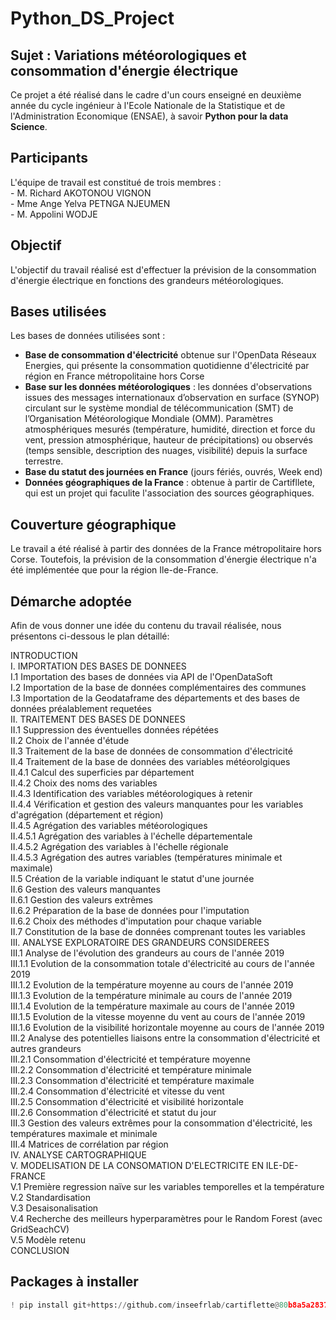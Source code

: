 # Python_DS_Project

## Sujet : Variations météorologiques et consommation d'énergie électrique

Ce projet a été réalisé dans le cadre d'un cours enseigné en deuxième année du cycle ingénieur à l'Ecole Nationale de la Statistique et de l'Administration Economique (ENSAE), à savoir __Python pour la data Science__.

## Participants

L'équipe de travail est constitué de trois membres :  
    - M. Richard AKOTONOU VIGNON  
    - Mme Ange Yelva PETNGA NJEUMEN  
    - M. Appolini WODJE  

## Objectif

L'objectif du travail réalisé est d'effectuer la prévision de la consommation d'énergie électrique en fonctions des grandeurs météorologiques.

## Bases utilisées

Les bases de données utilisées sont : 
- **Base de consommation d'électricité** obtenue sur l'OpenData Réseaux Energies, qui présente la consommation quotidienne d'électricité par région en France métropolitaine hors Corse
- **Base sur les données météorologiques** : les données d'observations issues des messages internationaux d’observation en surface (SYNOP) circulant sur le système mondial de télécommunication (SMT) de l’Organisation Météorologique Mondiale (OMM). Paramètres atmosphériques mesurés (température, humidité, direction et force du vent, pression atmosphérique, hauteur de précipitations) ou observés (temps sensible, description des nuages, visibilité) depuis la surface terrestre.
- **Base du statut des journées en France** (jours fériés, ouvrés, Week end)
- **Données géographiques de la France** : obtenue à partir de Cartifllete, qui est un projet qui faculite l'association des sources géographiques.


## Couverture géographique

Le travail a été réalisé à partir des données de la France métropolitaire hors Corse. Toutefois, la prévision de la consommation d'énergie électrique n'a été implémentée que pour la région Ile-de-France.

## Démarche adoptée

Afin de vous donner une idée du contenu du travail réalisée, nous présentons ci-dessous le plan détaillé:  

INTRODUCTION  
I. IMPORTATION DES BASES DE DONNEES  
      I.1 Importation des bases de données via API de l'OpenDataSoft  
      I.2 Importation de la base de données complémentaires des communes  
      I.3 Importation de la Geodataframe des départements et des bases de données préalablement requetées  
II. TRAITEMENT DES BASES DE DONNEES  
    II.1 Suppression des éventuelles données répétées  
    II.2 Choix de l'année d'étude  
    II.3 Traitement de la base de données de consommation d'électricité  
    II.4 Traitement de la base de données des variables météorolgiques  
        II.4.1 Calcul des superficies par département  
        II.4.2 Choix des noms des variables  
        II.4.3 Identification des variables météorologiques à retenir  
        II.4.4 Vérification et gestion des valeurs manquantes pour les variables d'agrégation (département et région)  
        II.4.5 Agrégation des variables météorologiques  
            II.4.5.1 Agrégation des variables à l'échelle départementale  
            II.4.5.2 Agrégation des variables à l'échelle régionale  
            II.4.5.3 Agrégation des autres variables (températures minimale et maximale)  
    II.5 Création de la variable indiquant le statut d'une journée  
    II.6 Gestion des valeurs manquantes  
        II.6.1 Gestion des valeurs extrêmes  
        II.6.2 Préparation de la base de données pour l'imputation  
        II.6.2 Choix des méthodes d'imputation pour chaque variable  
    II.7 Constitution de la base de données comprenant toutes les variables  
III. ANALYSE EXPLORATOIRE DES GRANDEURS CONSIDEREES   
    III.1 Analyse de l'évolution des grandeurs au cours de l'année 2019   
        III.1.1 Evolution de la consommation totale d'électricité au cours de l'année 2019  
        III.1.2 Evolution de la température moyenne au cours de l'année 2019  
        III.1.3 Evolution de la température minimale au cours de l'année 2019  
        III.1.4 Evolution de la température maximale au cours de l'année 2019  
        III.1.5 Evolution de la vitesse moyenne du vent au cours de l'année 2019  
        III.1.6 Evolution de la visibilité horizontale moyenne au cours de l'année 2019  
    III.2 Analyse des potentielles liaisons entre la consommation d'électricité et autres grandeurs  
        III.2.1 Consommation d'électricité et température moyenne  
        III.2.2 Consommation d'électricité et température minimale  
        III.2.3 Consommation d'électricité et température maximale  
        III.2.4 Consommation d'électricité et vitesse du vent  
        III.2.5 Consommation d'électricité et visibilité horizontale  
        III.2.6 Consommation d'électricité et statut du jour  
    III.3 Gestion des valeurs extrêmes pour la consommation d'électricité, les températures maximale et minimale  
    III.4 Matrices de corrélation par région  
IV. ANALYSE CARTOGRAPHIQUE  
V. MODELISATION DE LA CONSOMATION D'ELECTRICITE EN ILE-DE-FRANCE  
    V.1 Première regression naïve sur les variables temporelles et la température  
    V.2 Standardisation  
    V.3 Desaisonalisation  
    V.4 Recherche des meilleurs hyperparamètres pour le Random Forest (avec GridSeachCV)  
    V.5 Modèle retenu  
CONCLUSION  



## Packages à installer 
```python
! pip install git+https://github.com/inseefrlab/cartiflette@80b8a5a28371feb6df31d55bcc2617948a5f9b1a

```

